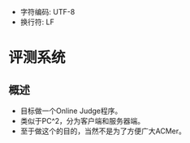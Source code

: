 ﻿* 字符编码: UTF-8
* 换行符: LF

# 评测系统

## 概述

* 目标做一个Online Judge程序。
* 类似于PC^2，分为客户端和服务器端。
* 至于做这个的目的，当然不是为了方便广大ACMer。
